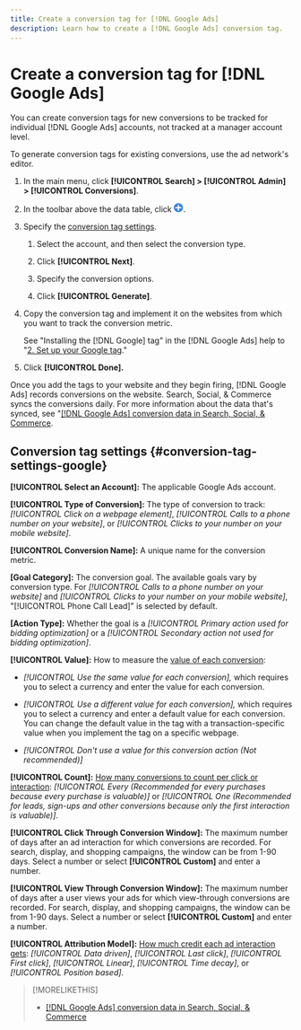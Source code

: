 ```yaml
---
title: Create a conversion tag for [!DNL Google Ads]
description: Learn how to create a [!DNL Google Ads] conversion tag.
---
```

# Create a conversion tag for [!DNL Google Ads]

You can create conversion tags for new conversions to be tracked for individual [!DNL Google Ads] accounts, not tracked at a manager account level.

To generate conversion tags for existing conversions, use the ad network's editor.

1. In the main menu, click **[!UICONTROL Search] > [!UICONTROL Admin] > [!UICONTROL Conversions]**.

1. In the toolbar above the data table, click ![Create](/help/search-social-commerce/assets/add.png "Create").

1. Specify the [conversion tag settings](#conversion-tag-settings-google).

   1. Select the account, and then select the conversion type.

   1. Click **[!UICONTROL Next]**.

   1. Specify the conversion options.

   1. Click **[!UICONTROL Generate]**.

1. Copy the conversion tag and implement it on the websites from which you want to track the conversion metric.

   See "Installing the [!DNL Google] tag" in the [!DNL Google Ads] help to "[2. Set up your Google tag](https://support.google.com/google-ads/answer/12215519)."

1. Click **[!UICONTROL Done].**

Once you add the tags to your website and they begin firing, [!DNL Google Ads] records conversions on the website. Search, Social, & Commerce syncs the conversions daily. For more information about the data that's synced, see "[[!DNL Google Ads] conversion data in Search, Social, & Commerce](/help/search-social-commerce/campaign-management/introduction/google-conversion-data.md).

## Conversion tag settings {#conversion-tag-settings-google}

**[!UICONTROL Select an Account]:** The applicable Google Ads account.

**[!UICONTROL Type of Conversion]:** The type of conversion to track: *[!UICONTROL Click on a webpage element]*, *[!UICONTROL Calls to a phone number on your website]*, or *[!UICONTROL Clicks to your number on your mobile website]*.

**[!UICONTROL Conversion Name]:** A unique name for the conversion metric.

**\[Goal Category\]:** The conversion goal. The available goals vary by conversion type. For *[!UICONTROL Calls to a phone number on your website]* and *[!UICONTROL Clicks to your number on your mobile website]*, "[!UICONTROL Phone Call Lead]" is selected by default.

**\[Action Type\]:** Whether the goal is a *[!UICONTROL Primary action used for bidding optimization]* or a *[!UICONTROL Secondary action not used for bidding optimization]*.

**[!UICONTROL Value]:** How to measure the [value of each conversion](https://support.google.com/google-ads/answer/3419241):

* *[!UICONTROL Use the same value for each conversion],* which requires you to select a currency and enter the value for each conversion.

* *[!UICONTROL Use a different value for each conversion],* which requires you to select a currency and enter a default value for each conversion. You can change the default value in the tag with a transaction-specific value when you implement the tag on a specific webpage.

* *[!UICONTROL Don't use a value for this conversion action (Not recommended)]*

**[!UICONTROL Count]:** [How many conversions to count per click or interaction](https://support.google.com/google-ads/answer/3438531): *[!UICONTROL Every (Recommended for every purchases because every purchase is valuable)]* or *[!UICONTROL One (Recommended for leads, sign-ups and other conversions because only the first interaction is valuable)]*.

**[!UICONTROL Click Through Conversion Window]:** The maximum number of days after an ad interaction for which conversions are recorded. For search, display, and shopping campaigns, the window can be from 1-90 days. Select a number or select **[!UICONTROL Custom]** and enter a number.

**[!UICONTROL View Through Conversion Window]:** The maximum number of days after a user views your ads for which view-through conversions are recorded. For search, display, and shopping campaigns, the window can be from 1-90 days. Select a number or select **[!UICONTROL Custom]** and enter a number.

**[!UICONTROL Attribution Model]:** [How much credit each ad interaction gets](https://support.google.com/google-ads/answer/6259715?sjid=8211249329930775138): *[!UICONTROL Data driven]*, *[!UICONTROL Last click]*, *[!UICONTROL First click]*, *[!UICONTROL Linear]*, *[!UICONTROL Time decay]*, or *[!UICONTROL Position based]*.

>[!MORELIKETHIS]
>
>* [[!DNL Google Ads] conversion data in Search, Social, & Commerce](/help/search-social-commerce/campaign-management/introduction/google-conversion-data.md)
